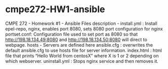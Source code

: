 # cmpe272-HW1-ansible
CMPE 272 - Homework #1 - Ansible
Files description -
install.yml : Install epel-repo, nginx, enables port 8080, sets 8080 port configuration for nginx
portset.conf: Configuration file used to set port as 8080 so that http://198.18.134.49:8080 and http://198.18.134.50:8080 will direct to webpage.
hosts -  Servers are defined here
ansible.cfg : overwrites the default ansible.cfg to use hosts file for server information.
index.html : html file that prints “Hello World from centosX” where X is 1 or 2 depending on which webserver.
uninstall.yml : Stops nginx service and then removes it.
